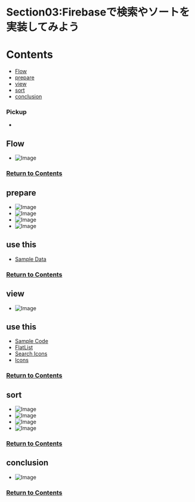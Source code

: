# Section03:Firebaseで検索やソートを実装してみよう

<a id = "contents">

# Contents
* [Flow](#flow)
* [prepare](#prepare)
* [view](#view)
* [sort](#sort)
* [conclusion](#conclusion)

### Pickup
* 

<a id = "flow">

## Flow
* ![Image](../src/Section03/images/init001.png)

### [Return to Contents](#contents)


<a id = "prepare">

## prepare
* ![Image](../src/Section03/images/prepare001.png)
* ![Image](../src/Section03/images/prepare002.png)
* ![Image](../src/Section03/images/prepare003.png)
* ![Image](../src/Section03/images/prepare004.png)

## use this
* [Sample Data](https://github.com/takahi5/shop-review)

### [Return to Contents](#contents)


<a id = "view">

## view
* ![Image](../src/Section03/images/view001.png)

## use this
* [Sample Code](https://github.com/takahi5/shop-review/tree/sec3/shop-review-item/shop-review-app)
* [FlatList](https://reactnative.dev/docs/flatlist)
* [Search Icons](https://icons.expo.fyi/)
* [Icons](https://docs.expo.io/guides/icons/)

### [Return to Contents](#contents)


<a id = "sort">

## sort
* ![Image](../src/Section03/images/sort001.png)
* ![Image](../src/Section03/images/sort002.png)
* ![Image](../src/Section03/images/sort003.png)
* ![Image](../src/Section03/images/sort004.png)

### [Return to Contents](#contents)


<a id = "conclusion">

## conclusion
* ![Image](../src/Section03/images/conc001.png)

### [Return to Contents](#contents)







